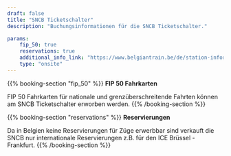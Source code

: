 ```yaml
---
draft: false
title: "SNCB Ticketschalter"
description: "Buchungsinformationen für die SNCB Ticketschalter."

params:
    fip_50: true
    reservations: true
    additional_info_link: "https://www.belgiantrain.be/de/station-information/nmbs-stations/ticket-offices"
    type: "onsite"
---
```


{{% booking-section "fip_50" %}}
**FIP 50 Fahrkarten**

FIP 50 Fahrkarten für nationale und grenzüberschreitende Fahrten können am SNCB Ticketschalter erworben werden.
{{% /booking-section %}}

{{% booking-section "reservations" %}}
**Reservierungen**

Da in Belgien keine Reservierungen für Züge erwerbbar sind verkauft die SNCB nur internationale Reservierungen z.B. für den ICE Brüssel - Frankfurt.
{{% /booking-section %}}
